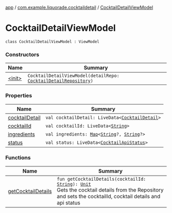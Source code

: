 [app](../../index.md) / [com.example.liquorade.cocktaildetail](../index.md) / [CocktailDetailViewModel](./index.md)

# CocktailDetailViewModel

`class CocktailDetailViewModel : ViewModel`

### Constructors

| Name | Summary |
|---|---|
| [&lt;init&gt;](-init-.md) | `CocktailDetailViewModel(detailRepo: `[`CocktailDetailRepository`](../../com.example.liquorade.repository/-cocktail-detail-repository/index.md)`)` |

### Properties

| Name | Summary |
|---|---|
| [cocktailDetail](cocktail-detail.md) | `val cocktailDetail: LiveData<`[`CocktailDetail`](../../com.example.liquorade.domain/-cocktail-detail/index.md)`>` |
| [cocktailId](cocktail-id.md) | `val cocktailId: LiveData<`[`String`](https://kotlinlang.org/api/latest/jvm/stdlib/kotlin/-string/index.html)`>` |
| [ingredients](ingredients.md) | `val ingredients: `[`Map`](https://kotlinlang.org/api/latest/jvm/stdlib/kotlin.collections/-map/index.html)`<`[`String`](https://kotlinlang.org/api/latest/jvm/stdlib/kotlin/-string/index.html)`?, `[`String`](https://kotlinlang.org/api/latest/jvm/stdlib/kotlin/-string/index.html)`?>` |
| [status](status.md) | `val status: LiveData<`[`CocktailApiStatus`](../../com.example.liquorade.cocktail/-cocktail-api-status/index.md)`>` |

### Functions

| Name | Summary |
|---|---|
| [getCocktailDetails](get-cocktail-details.md) | `fun getCocktailDetails(cocktailId: `[`String`](https://kotlinlang.org/api/latest/jvm/stdlib/kotlin/-string/index.html)`): `[`Unit`](https://kotlinlang.org/api/latest/jvm/stdlib/kotlin/-unit/index.html)<br>Gets the cocktail details from the Repository and sets the cocktailId, cocktail details and api status |
